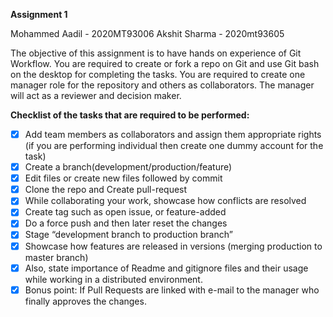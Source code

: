 **Assignment 1**

Mohammed Aadil - 2020MT93006
Akshit Sharma - 2020mt93605

The objective of this assignment is to have hands on experience of Git Workflow. You are required to create or fork a repo on Git and use Git bash on the desktop for completing the tasks. You are required to create one manager role for the repository and others as collaborators. The manager will act as a reviewer and decision maker.

**Checklist of the tasks that are required to be performed:**

- [x] Add team members as collaborators and assign them appropriate rights (if you are performing individual then create one dummy account for the task)
- [x] Create a branch(development/production/feature)
- [x] Edit files or create new files followed by commit
- [x] Clone the repo and Create pull-request
- [x] While collaborating your work, showcase how conflicts are resolved
- [x] Create tag such as open issue, or feature-added
- [x] Do a force push and then later reset the changes
- [x] Stage “development branch to production branch”
- [x] Showcase how features are released in versions (merging production to master branch)
- [x] Also, state importance of Readme and gitignore files and their usage while working in a distributed environment.
- [x] Bonus point: If Pull Requests are linked with e-mail to the manager who finally approves the changes.
